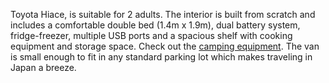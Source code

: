 Toyota Hiace, is suitable for 2 adults. The interior is built from scratch and includes a comfortable double bed (1.4m x 1.9m), dual battery system, fridge-freezer, multiple USB ports and a spacious shelf with cooking equipment and storage space. Check out the [camping equipment](#equipment "Camping Equipment"). The van is small enough to fit in any standard parking lot which makes traveling in Japan a breeze.